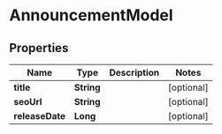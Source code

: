 # AnnouncementModel

## Properties
Name | Type | Description | Notes
------------ | ------------- | ------------- | -------------
**title** | **String** |  |  [optional]
**seoUrl** | **String** |  |  [optional]
**releaseDate** | **Long** |  |  [optional]
